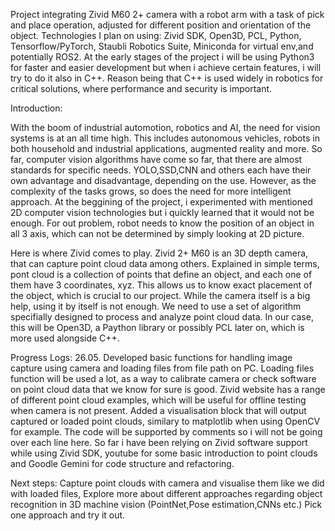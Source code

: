 Project integrating Zivid M60 2+ camera with a robot arm with a task of pick and place operation, adjusted for different position and orientation of the object. Technologies I plan on using: Zivid SDK, Open3D, PCL, Python, Tensorflow/PyTorch, Staubli Robotics Suite, Miniconda for virtual env,and potentially ROS2. At the early stages of the project i will be using Python3 for faster and easier development but when i achieve certain features, i will try to do it also in C++. Reason being that C++ is used widely in robotics for critical solutions, where performance and security is important.

Introduction:

With the boom of industrial automotion, robotics and AI, the need for vision systems is at an all time high. This includes autonomous vehicles, robots in both household and industrial applications, augmented reality and more. So far, computer vision algorithms have come so far, that there are almost standards for specific needs. YOLO,SSD,CNN and others each have their own advantage and disadvantage, depending on the use. However, as the complexity of the tasks grows, so does the need for more intelligent approach. At the beggining of the project, i experimented with mentioned 2D computer vision technologies but i quickly learned that it would not be enough. For out problem, robot needs to know the position of an object in all 3 axis, which can not be determined by simply looking at 2D picture.

Here is where Zivid comes to play. Zivid 2+ M60 is an 3D depth camera, that can capture point cloud data among others. Explained in simple terms, pont cloud is a collection of points that define an object, and each one of them have 3 coordinates, xyz. This allows us to know exact placement of the object, which is crucial to our project. While the camera itself is a big help, using it by itself is not enough. We need to use a set of algorithm specifially designed to process and analyze point cloud data. In our case, this will be Open3D, a Paython library or possibly PCL later on, which is more used alongside C++.

Progress Logs: 26.05. Developed basic functions for handling image capture using camera and loading files from file path on PC. Loading files function will be used a lot, as a way to calibrate camera or check software on point cloud data that we know for sure is good. Zivid website has a range of different point cloud examples, which will be useful for offline testing when camera is not present. Added a visualisation block that will output captured or loaded point clouds, similary to matplotlib when using OpenCV for example. The code will be supported by comments so i will not be going over each line here. So far i have been relying on Zivid software support while using Zivid SDK, youtube for some basic introduction to point clouds and Goodle Gemini for code structure and refactoring.

Next steps:
  Capture point clouds with camera and visualise them like we did with loaded files,
  Explore more about different approaches regarding object recognition in 3D machine vision (PointNet,Pose estimation,CNNs etc.)
  Pick one approach and try it out.
